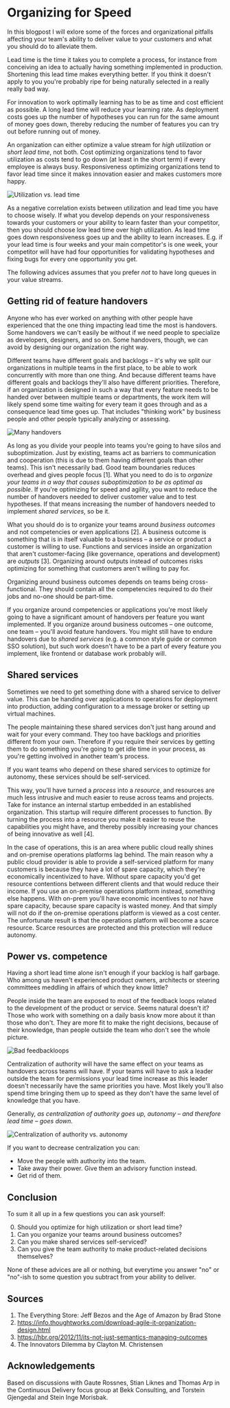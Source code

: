 Organizing for Speed
====================

In this blogpost I will exlore some of the forces and organizational pitfalls affecting your team's ability to deliver value to your customers and what you should do to alleviate them.

Lead time is the time it takes you to complete a process, for instance from conceiving an idea to actually having something implemented in production. Shortening this lead time makes everything better. If you think it doesn't apply to you you're probably ripe for being naturally selected in a really really bad way.

For innovation to work optimally learning has to be as time and cost efficient as possible. A long lead time will reduce your learning rate. As deployment costs goes up the number of hypotheses you can run for the same amount of money goes down, thereby reducing the number of features you can try out before running out of money.

An organization can either optimize a value stream for _high utilization_ or _short lead time_, not both. Cost optimizing organizations tend to favor utilization as costs tend to go down (at least in the short term) if every employee is always busy. Responsiveness optimizing organizations tend to favor lead time since it makes innovation easier and makes customers more happy.

![Utilization vs. lead time](img/lead-time-vs-utilization.png)

As a negative correlation exists between utilization and lead time you have to choose wisely. If what you develop depends on your responsiveness towards your customers or your ability to learn faster than your competitor, then you should choose low lead time over high utilization. As lead time goes down responsiveness goes up and the ability to learn increases. E.g. if your lead time is four weeks and your main competitor's is one week, your competitor will have had four opportunities for validating hypotheses and fixing bugs for every one opportunity you get.

The following advices assumes that you prefer _not_ to have long queues in your value streams.


Getting rid of feature handovers
--------------------------------

Anyone who has ever worked on anything with other people have experienced that the one thing impacting lead time the most is handovers. Some handovers we can't easily be without if we need people to specialize as developers, designers, and so on. Some handovers, though, we can avoid by designing our organization the right way.

Different teams have different goals and backlogs – it's why we split our organizations in multiple teams in the first place, to be able to work concurrently with more than one thing. And because different teams have different goals and backlogs they'll also have different priorities. Therefore, if an organization is designed in such a way that every feature needs to be handed over between multiple teams or departments, the work item will likely spend some time waiting for every team it goes through and as a consequence lead time goes up. That includes "thinking work" by business people and other people typically analyzing or assessing.

![Many handovers](img/un-agile-org.png)

As long as you divide your people into teams you're going to have silos and suboptimization. Just by existing, teams act as barriers to communication and cooperation (this is due to them having different goals than other teams). This isn't necessarily bad. Good team boundaries reduces overhead and gives people focus [1]. What you need to do is to _organize your teams in a way that causes suboptimization to be as optimal as possible_. If you're optimizing for speed and agility, you want to reduce the number of handovers needed to deliver customer value and to test hypotheses. If that means increasing the number of handovers needed to implement _shared services_, so be it.

What you should do is to organize your teams around _business outcomes_ and not competencies or even applications [2]. A business outcome is something that is in itself valuable to a business – a service or product a customer is willing to use. Functions and services inside an organization that aren't customer-facing (like governance, operations and development) are _outputs_ [3]. Organizing around outputs instead of outcomes risks optimizing for something that customers aren't willing to pay for.

Organizing around business outcomes depends on teams being cross-functional. They should contain all the competencies required to do their jobs and no-one should be part-time.

If you organize around competencies or applications you're most likely going to have a significant amount of handovers per feature you want implemented. If you organize around business outcomes – one outcome, one team – you'll avoid feature handovers. You might still have to endure handovers due to _shared services_ (e.g. a common style guide or common SSO solution), but such work doesn't have to be a part of every feature you implement, like frontend or database work probably will.


Shared services
---------------

Sometimes we need to get something done with a shared service to deliver value. This can be handing over applications to operations for deployment into production, adding configuration to a message broker or setting up virtual machines.

The people maintaining these shared services don't just hang around and wait for your every command. They too have backlogs and priorities different from your own. Therefore if you require their services by getting them to do something you're going to get idle time in your process, as you're getting involved in another team's process.

If you want teams who depend on these shared services to optimize for autonomy, these services should be self-serviced.

This way, you'll have turned a _process_ into a _resource_, and resources are much less intrusive and much easier to reuse across teams and projects. Take for instance an internal startup embedded in an established organization. This startup will require different processes to function. By turning the process into a resource you make it easier to reuse the capabilities you might have, and thereby possibly increasing your chances of being innovative as well [4].

In the case of operations, this is an area where public cloud really shines and on-premise operations platforms lag behind. The main reason why a public cloud provider is able to provide a self-serviced platform for many customers is because they have a lot of spare capacity, which they're economically incentivized to have. Without spare capacity you'd get resource contentions between different clients and that would reduce their income. If you use an on-premise operations platform instead, something else happens. With on-prem you'll have economic incentives to _not_ have spare capacity, because spare capacity is wasted money. And that simply will not do if the on-premise operations platform is viewed as a cost center. The unfortunate result is that the operations platform will become a scarce resource. Scarce resources are protected and this protection will reduce autonomy.


Power vs. competence
--------------------

Having a short lead time alone isn't enough if your backlog is half garbage. Who among us haven't experienced product owners, architects or steering committees meddling in affairs of which they know little?

People inside the team are exposed to most of the feedback loops related to the development of the product or service. Seems natural doesn't it? Those who work with something on a daily basis know more about it than those who don't. They are more fit to make the right decisions, because of their knowledge, than people outside the team who don't see the whole picture.

![Bad feedbackloops](img/bad-feedbackloops.png)

Centralization of authority will have the same effect on your teams as handovers across teams will have. If your teams will have to ask a leader outside the team for permissions your lead time increase as this leader doesn't necessarily have the same priorities you have. Most likely you'll also spend time bringing them up to speed as they don't have the same level of knowledge that you have.

Generally, _as centralization of authority goes up, autonomy – and therefore lead time – goes down._

![Centralization of authority vs. autonomy](img/centralization-vs-autonomy.png)

If you want to decrease centralization you can:
- Move the people with authority into the team.
- Take away their power. Give them an advisory function instead.
- Get rid of them.


Conclusion
----------

To sum it all up in a few questions you can ask yourself:

0. Should you optimize for high utilization or short lead time?
1. Can you organize your teams around business outcomes?
2. Can you make shared services self-serviced?
3. Can you give the team authority to make product-related decisions themselves?

None of these advices are all or nothing, but everytime you answer "no" or "no"-ish to some question you subtract from your ability to deliver.


Sources
-------

1. The Everything Store: Jeff Bezos and the Age of Amazon by Brad Stone
2. https://info.thoughtworks.com/download-agile-it-organization-design.html
3. https://hbr.org/2012/11/its-not-just-semantics-managing-outcomes
4. The Innovators Dilemma by Clayton M. Christensen


Acknowledgements
----------------

Based on discussions with Gaute Rossnes, Stian Liknes and Thomas Arp in the Continuous Delivery focus group at Bekk Consulting, and Torstein Gjengedal and Stein Inge Morisbak.
